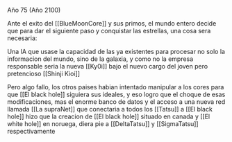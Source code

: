 Año 75 (Año 2100)

Ante el exito del [[BlueMoonCore]] y sus primos, el mundo entero decide que para dar el siguiente paso y conquistar las estrellas, una cosa sera necesaria:

Una IA que usase la capacidad de las ya existentes para procesar no solo la informacion del mundo, sino de la galaxia, y como no la empresa responsable seria la nueva [[Ky0i]] bajo el nuevo cargo del joven pero pretencioso [[Shinji Kioi]]

Pero algo fallo, los otros paises habian intentado manipular a los cores para que [[El black hole]] siguiera sus ideales, y eso logro que el choque de esas modificaciones, mas el enorme banco de datos y el acceso a una nueva red llamada [[La supraNet]] que conectaria a todos los [[Tatsu]] a [[El black hole]] hizo que la creacion de [[El black hole]] situado en canada y [[El white hole]] en noruega, diera pie a [[DeltaTatsu]] y  [[SigmaTatsu]] respectivamente

